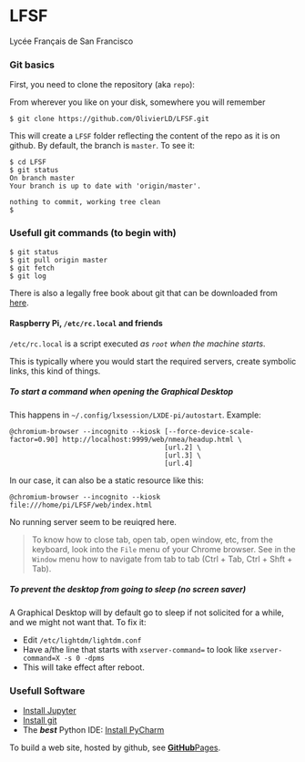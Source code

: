 # LFSF
Lycée Français de San Francisco

### Git basics
First, you need to clone the repository (aka `repo`):

From wherever you like on your disk, somewhere you will remember
```
$ git clone https://github.com/OlivierLD/LFSF.git
```
This will create a `LFSF` folder reflecting the content of the repo as it is on github.
By default, the branch is `master`. To see it:
```
$ cd LFSF
$ git status
On branch master
Your branch is up to date with 'origin/master'.

nothing to commit, working tree clean
$
``` 

### Usefull git commands (to begin with)
```
$ git status
$ git pull origin master
$ git fetch
$ git log
```

There is also a legally free book about git that can be downloaded from [here](https://git-scm.com/book/en/v2).

#### Raspberry Pi, `/etc/rc.local` and friends
`/etc/rc.local` is a script executed *as `root`* _when the machine starts_.

This is typically where you would start the required servers, create symbolic links, this kind of things.

##### To start a command when opening the Graphical Desktop
This happens in `~/.config/lxsession/LXDE-pi/autostart`. Example:
```
@chromium-browser --incognito --kiosk [--force-device-scale-factor=0.90] http://localhost:9999/web/nmea/headup.html \
                                      [url.2] \
                                      [url.3] \
                                      [url.4]
```
In our case, it can also be a static resource like this:
```
@chromium-browser --incognito --kiosk file:///home/pi/LFSF/web/index.html
```
No running server seem to be reuiqred here.

> To know how to close tab, open tab, open window, etc, from the keyboard, look into the `File` menu of your Chrome browser.
> See in the `Window` menu how to navigate from tab to tab (Ctrl + Tab, Ctrl + Shft + Tab).
##### To prevent the desktop from going to sleep (no screen saver)
A Graphical Desktop will by default go to sleep if not solicited for a while, and we might not want that. To fix it:

- Edit `/etc/lightdm/lightdm.conf`
- Have a/the line that starts with `xserver-command=` to look like `xserver-command=X -s 0 -dpms`
- This will take effect after reboot.

### Usefull Software
- [Install Jupyter](https://jupyter.org/install)
- [Install git](https://git-scm.com/book/en/v2/Getting-Started-Installing-Git)
- The **_best_** Python IDE: [Install PyCharm](https://www.jetbrains.com/help/pycharm/installation-guide.html)

To build a web site, hosted by github, see [**GitHub**Pages](https://pages.github.com/).
